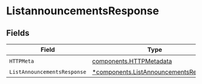 # ListannouncementsResponse


## Fields

| Field                                                                                         | Type                                                                                          | Required                                                                                      | Description                                                                                   |
| --------------------------------------------------------------------------------------------- | --------------------------------------------------------------------------------------------- | --------------------------------------------------------------------------------------------- | --------------------------------------------------------------------------------------------- |
| `HTTPMeta`                                                                                    | [components.HTTPMetadata](../../models/components/httpmetadata.md)                            | :heavy_check_mark:                                                                            | N/A                                                                                           |
| `ListAnnouncementsResponse`                                                                   | [*components.ListAnnouncementsResponse](../../models/components/listannouncementsresponse.md) | :heavy_minus_sign:                                                                            | OK                                                                                            |
